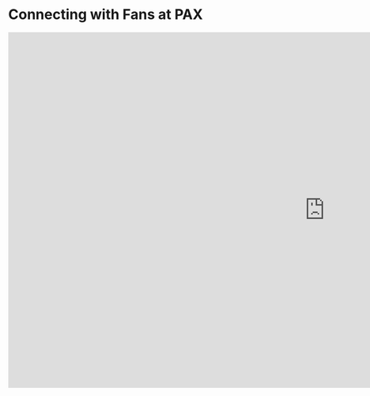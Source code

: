 # Connecting with Fans at PAX
<div class="video-wrapper">
    <iframe width="1280" height="720" src="https://www.youtube.com/embed/gyr_2bBYZPw?rel=0" frameborder="0" allow="autoplay; encrypted-media" allowfullscreen></iframe>
</div>